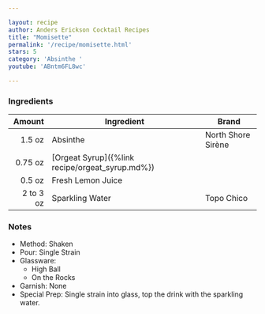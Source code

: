 ```yaml
---

layout: recipe
author: Anders Erickson Cocktail Recipes
title: "Momisette"
permalink: '/recipe/momisette.html'
stars: 5
category: 'Absinthe '
youtube: 'ABntm6FL8wc'

---
```


### Ingredients

|     Amount  | Ingredient               | Brand             |
| --------: | ----------------------------------------------- | ------------------ |
|    1.5 oz | Absinthe                                        | North Shore Sirène |
|   0.75 oz | [Orgeat Syrup]({%link recipe/orgeat_syrup.md%}) |
|    0.5 oz | Fresh Lemon Juice                               |
| 2 to 3 oz | Sparkling Water                                 | Topo Chico         |

### Notes

- Method: Shaken
- Pour: Single Strain
- Glassware: 
    - High Ball
    - On the Rocks
- Garnish: None
- Special Prep: Single strain into glass, top the drink with the sparkling water.

